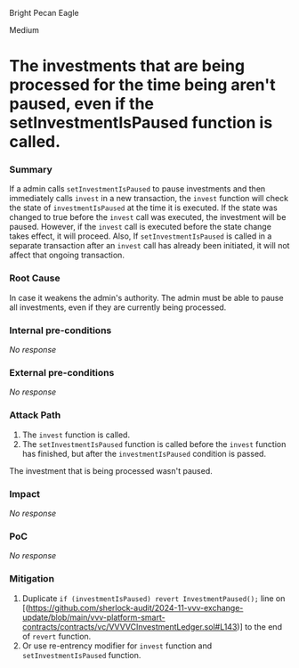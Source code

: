 Bright Pecan Eagle

Medium

# The investments that are being processed for the time being aren't paused, even if the setInvestmentIsPaused function is called.

### Summary

If a admin calls `setInvestmentIsPaused` to pause investments and then immediately calls `invest` in a new transaction, the `invest` function will check the state of  `investmentIsPaused` at the time it is executed. If the state was changed to  true  before the `invest` call was executed, the investment will be paused. However, if the `invest` call is executed before the state change takes effect, it will proceed.
Also, If  `setInvestmentIsPaused` is called in a separate transaction after an `invest` call has already been initiated, it will not affect that ongoing transaction.

### Root Cause

In case it weakens the admin's authority. The admin must be able to pause all investments, even if they are currently being processed.

### Internal pre-conditions

_No response_

### External pre-conditions

_No response_

### Attack Path

1. The `invest` function is called.
2. The `setInvestmentIsPaused` function is called before the `invest` function has finished, but after the `investmentIsPaused` condition is passed.

The investment that is being processed wasn't paused.

### Impact

_No response_

### PoC

_No response_

### Mitigation

1. Duplicate `if (investmentIsPaused) revert InvestmentPaused();` line on [(https://github.com/sherlock-audit/2024-11-vvv-exchange-update/blob/main/vvv-platform-smart-contracts/contracts/vc/VVVVCInvestmentLedger.sol#L143)] to the end of `revert` function.
2. Or use re-entrency modifier for `invest` function and  `setInvestmentIsPaused` function.